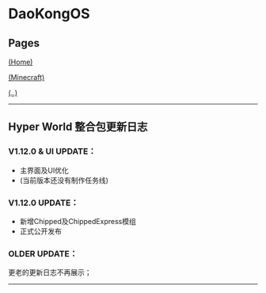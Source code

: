 # DaoKongOS

## Pages

[(Home)](/)

[(Minecraft)](/pages/minecraft)

[(..)](./../hyper-world)

---

## Hyper World 整合包更新日志

### **V1.12.0 & UI UPDATE：**
- 主界面及UI优化
- (当前版本还没有制作任务线)

### **V1.12.0 UPDATE：**
- 新增Chipped及ChippedExpress模组
- 正式公开发布


### **OLDER UPDATE：**

更老的更新日志不再展示；

---

<script src="https://giscus.app/client.js"
        data-repo="YELANDAOKONG/DaoKongOS"
        data-repo-id="R_kgDOOCWX7g"
        data-category="Announcements"
        data-category-id="DIC_kwDOOCWX7s4CngzH"
        data-mapping="pathname"
        data-strict="0"
        data-reactions-enabled="1"
        data-emit-metadata="0"
        data-input-position="top"
        data-theme="preferred_color_scheme"
        data-lang="zh-CN"
        crossorigin="anonymous"
        async>
</script>
